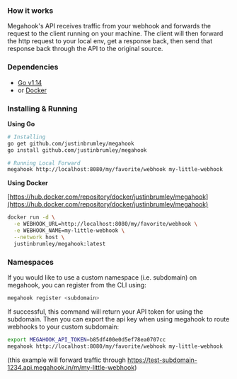 ### How it works

Megahook's API receives traffic from your webhook and forwards the request to the client running on your machine. The client will then forward the http request to your local env, get a response back, then send that response back through the API to the original source.

### Dependencies

- [Go v1.14](https://golang.org/doc/install)
- or [Docker](https://docs.docker.com/get-docker/)

### Installing & Running

**Using Go**

```bash
# Installing
go get github.com/justinbrumley/megahook
go install github.com/justinbrumley/megahook

# Running Local Forward
megahook http://localhost:8080/my/favorite/webhook my-little-webhook
```

**Using Docker**

[https://hub.docker.com/repository/docker/justinbrumley/megahook](https://hub.docker.com/repository/docker/justinbrumley/megahook)

```bash
docker run -d \
  -e WEBHOOK_URL=http://localhost:8080/my/favorite/webhook \
  -e WEBHOOK_NAME=my-little-webhook \
  --network host \
  justinbrumley/megahook:latest 
```

### Namespaces

If you would like to use a custom namespace (i.e. subdomain) on megahook, you can register from the CLI using:

```bash
megahook register <subdomain>
```

If successful, this command will return your API token for using the subdomain. Then you can export the api key when using megahook to route webhooks to your custom subdomain:

```bash
export MEGAHOOK_API_TOKEN=b85df400e0d5ef78ea0707cc
megahook http://localhost:8080/my/favorite/webhook my-little-webhook 
```

(this example will forward traffic through https://test-subdomain-1234.api.megahook.in/m/my-little-webhook)
